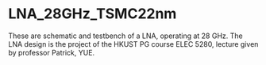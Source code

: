 # LNA_28GHz_TSMC22nm
These are schematic and testbench of a LNA, operating at 28 GHz. The LNA design is the project of the HKUST PG course ELEC 5280, lecture given by professor Patrick, YUE.
